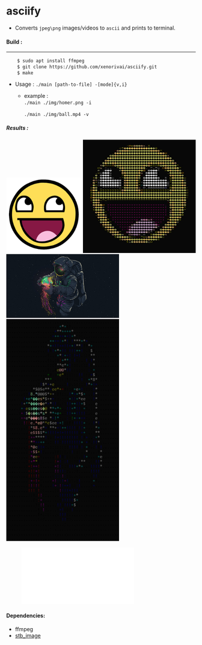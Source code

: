 # asciify

- Converts `jpeg\png` images/videos to `ascii` and prints to terminal.
#### Build :
---
```shell
	$ sudo apt install ffmpeg
	$ git clone https://github.com/xenorivai/asciify.git
	$ make

```
- Usage : `./main [path-to-file] -[mode]{v,i}`
	- example :  
		`./main ./img/homer.png -i`

		`./main ./img/ball.mp4 -v`

##### Results :

<img src="./asciify/img/awesomeface.png" alt="awesomeface" style="width:200px;"/>

<img src="./results/awesomeface_ascii.jpg" alt="awesomeface" style="width:300px;height:300px"/>

<img src="./asciify/img/astro.jpg" alt="astro" style="width:300px;"/>

<img src="./results/astro_ascii.jpg" alt="astro_ascii" style="width:300px;"/>

<figure class="video_container">
  <iframe src="./results/output.mp4" frameborder="0" allowfullscreen="true"> </iframe>
</figure>

#### Dependencies:
- ffmpeg
- [stb_image](https://github.com/nothings/stb)